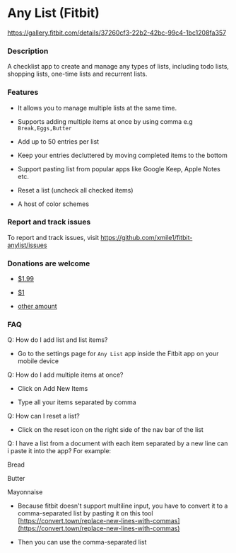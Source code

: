 # Any List (Fitbit)

https://gallery.fitbit.com/details/37260cf3-22b2-42bc-99c4-1bc1208fa357

### Description

A checklist app to create and manage any types of lists, including todo lists, shopping lists, one-time lists and recurrent lists.

### Features

- It allows you to manage multiple lists at the same time.

- Supports adding multiple items at once by using comma e.g `Break,Eggs,Butter`

- Add up to 50 entries per list

- Keep your entries decluttered by moving completed items to the bottom

- Support pasting list from popular apps like Google Keep, Apple Notes etc.

- Reset a list (uncheck all checked items)

- A host of color schemes

### Report and track issues

To report and track issues, visit https://github.com/xmile1/fitbit-anylist/issues

### Donations are welcome

- [$1.99](https://paypal.me/xmileng/1.99)

- [$1](https://paypal.me/xmileng/1)

- [other amount](https://paypal.me/xmileng)

### FAQ

Q: How do I add list and list items?

- Go to the settings page for `Any List` app inside the Fitbit app on your mobile device

Q: How do I add multiple items at once?

- Click on Add New Items

- Type all your items separated by comma

Q: How can I reset a list?

- Click on the reset icon on the right side of the nav bar of the list

Q: I have a list from a document with each item separated by a new line can i paste it into the app? For example:

Bread

Butter

Mayonnaise

- Because fitbit doesn't support multiline input, you have to convert it to a comma-separated list by pasting it on this tool [https://convert.town/replace-new-lines-with-commas](https://convert.town/replace-new-lines-with-commas)

- Then you can use the comma-separated list

